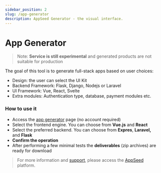```yaml
---
sidebar_position: 2
slug: /app-generator
description: AppSeed Generator - the visual interface.
---
```


# App Generator

> Note: **Service is still experimental** and generated products are not suitable for production

The goal of this tool is to generate full-stack apps based on user choices:&#x20;

- Design: the user can select the UI Kit
- Backend Framework: Flask, Django, Nodejs or Laravel
- UI Framework: Vue, React, Svelte&#x20;
- Extra modules: Authentication type, database, payment modules etc. &#x20;

### How to use it

- Access the [app generator](https://appseed.us/app-generator) page (no account required)
- Select the frontend engine. You can choose from **Vue.js** and **React**
- Select the preferred backend. You can choose from **Expres**, **Laravel,** and **Flask**
- **Confirm the operation**&#x20;
- After performing a few minimal tests the **deliverables** (zip archives) are ready for download

> For more information and [support](support.md), please access the [AppSeed](https://appseed.us) platform.
